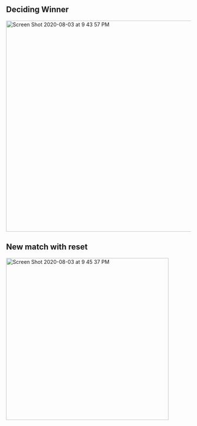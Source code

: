 ## Deciding Winner
<img width="577" alt="Screen Shot 2020-08-03 at 9 43 57 PM" src="https://user-images.githubusercontent.com/48977789/89250721-96ea3000-d5d2-11ea-8b77-df7375b9ad80.png">

## New match with reset 
<img width="443" alt="Screen Shot 2020-08-03 at 9 45 37 PM" src="https://user-images.githubusercontent.com/48977789/89250785-b8e3b280-d5d2-11ea-86c8-11fd492d3e16.png">
